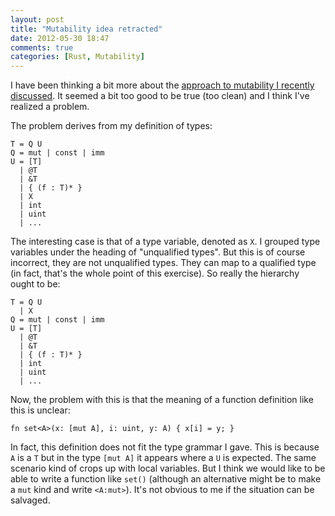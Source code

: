```yaml
---
layout: post
title: "Mutability idea retracted"
date: 2012-05-30 18:47
comments: true
categories: [Rust, Mutability]
---
```


I have been thinking a bit more about the
[approach to mutability I recently discussed][mut].  It seemed a bit
too good to be true (too clean) and I think I've realized a problem.

[mut]: blog/2012/05/28/moving-mutability-into-the-type/

The problem derives from my definition of types:

    T = Q U
    Q = mut | const | imm
    U = [T]
      | @T
      | &T
      | { (f : T)* }
      | X
      | int
      | uint
      | ...

The interesting case is that of a type variable, denoted as `X`.  I
grouped type variables under the heading of "unqualified types".  But
this is of course incorrect, they are not unqualified types.  They can
map to a qualified type (in fact, that's the whole point of this
exercise).  So really the hierarchy ought to be:

    T = Q U
      | X
    Q = mut | const | imm
    U = [T]
      | @T
      | &T
      | { (f : T)* }
      | int
      | uint
      | ...
      
Now, the problem with this is that the meaning of a function
definition like this is unclear:

    fn set<A>(x: [mut A], i: uint, y: A) { x[i] = y; }
    
In fact, this definition does not fit the type grammar I gave.  This
is because `A` is a `T` but in the type `[mut A]` it appears where a
`U` is expected.  The same scenario kind of crops up with local
variables.  But I think we would like to be able to write a function
like `set()` (although an alternative might be to make a `mut` kind
and write `<A:mut>`).  It's not obvious to me if the situation can be
salvaged.
